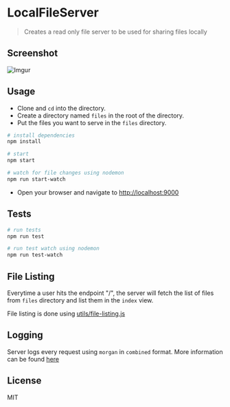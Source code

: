 # LocalFileServer
> Creates a read only file server to be used for sharing files locally

## Screenshot

![Imgur](https://i.imgur.com/yEr9dNd.png)

## Usage

- Clone and `cd` into the directory.
- Create a directory named `files` in the root of the directory.
- Put the files you want to serve in the `files` directory.

```bash
# install dependencies
npm install

# start
npm start

# watch for file changes using nodemon
npm run start-watch
```
- Open your browser and navigate to [http://localhost:9000](http://localhost:9000)

## Tests

```bash
# run tests
npm run test

# run test watch using nodemon
npm run test-watch
```

## File Listing
Everytime a user hits the endpoint "/", the server will fetch the list of files from `files` directory and list them in the `index` view.

File listing is done using [utils/file-listing.js](utils/file-listing.js)

## Logging
Server logs every request using `morgan` in `combined` format. More information can be found [here](https://github.com/expressjs/morgan#combined)

## License
MIT

